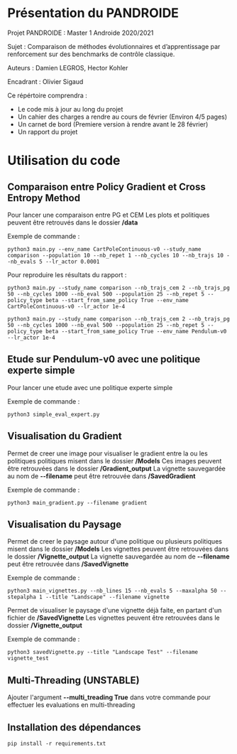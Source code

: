 # Présentation du PANDROIDE

Projet PANDROIDE : Master 1 Androide 2020/2021

Sujet : Comparaison de méthodes évolutionnaires et d’apprentissage par renforcement sur des benchmarks de contrôle classique.

Auteurs : Damien LEGROS, Hector Kohler

Encadrant : Olivier Sigaud

Ce répértoire comprendra :

- Le code mis à jour au long du projet
- Un cahier des charges a rendre au cours de février (Environ 4/5 pages)
- Un carnet de bord (Premiere version à rendre avant le 28 février)
- Un rapport du projet

# Utilisation du code


## Comparaison entre Policy Gradient et Cross Entropy Method

Pour lancer une comparaison entre PG et CEM
Les plots et politiques peuvent être retrouvés dans le dossier **/data**

Exemple de commande :

```
python3 main.py --env_name CartPoleContinuous-v0 --study_name comparison --population 10 --nb_repet 1 --nb_cycles 10 --nb_trajs 10 --nb_evals 5 --lr_actor 0.0001
```

Pour reproduire les résultats du rapport :

```
python3 main.py --study_name comparison --nb_trajs_cem 2 --nb_trajs_pg 50 --nb_cycles 1000 --nb_eval 500 --population 25 --nb_repet 5 --policy_type beta --start_from_same_policy True --env_name CartPoleContinuous-v0 --lr_actor 1e-4
```

```
python3 main.py --study_name comparison --nb_trajs_cem 2 --nb_trajs_pg 50 --nb_cycles 1000 --nb_eval 500 --population 25 --nb_repet 5 --policy_type beta --start_from_same_policy True --env_name Pendulum-v0 --lr_actor 1e-4
```

## Etude sur Pendulum-v0 avec une politique experte simple

Pour lancer une etude avec une politique experte simple

Exemple de commande :

```
python3 simple_eval_expert.py
```

## Visualisation du Gradient

Permet de creer une image pour visualiser le gradient entre la ou les politiques politiques misent dans le dossier **/Models**
Ces images peuvent être retrouvées dans le dossier **/Gradient_output**
La vignette sauvegardée au nom de **--filename** peut être retrouvée dans **/SavedGradient**

Exemple de commande :

```
python3 main_gradient.py --filename gradient
```

## Visualisation du Paysage

Permet de creer le paysage autour d'une politique ou plusieurs politiques misent dans le dossier **/Models**
Les vignettes peuvent être retrouvées dans le dossier **/Vignette_output**
La vignette sauvegardée au nom de **--filename** peut être retrouvée dans **/SavedVignette**

Exemple de commande :

```
python3 main_vignettes.py --nb_lines 15 --nb_evals 5 --maxalpha 50 --stepalpha 1 --title "Landscape" --filename vignette
```

Permet de visualiser le paysage d'une vignette déjà faite, en partant d'un fichier de **/SavedVignette**
Les vignettes peuvent être retrouvées dans le dossier **/Vignette_output**

Exemple de commande :

```
python3 savedVignette.py --title "Landscape Test" --filename vignette_test
```

## Multi-Threading (UNSTABLE)

Ajouter l'argument **--multi_treading True** dans votre commande pour effectuer les evaluations en multi-threading

## Installation des dépendances

```
pip install -r requirements.txt
```

